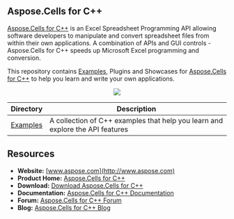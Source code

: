 ## Aspose.Cells for C++

[Aspose.Cells for C++](https://www.aspose.com/products/cells/cpp) is an Excel Spreadsheet Programming API allowing software developers to manipulate and convert spreadsheet files from within their own applications. A combination of APIs and GUI controls - Aspose.Cells for C++ speeds up Microsoft Excel programming and conversion.

This repository contains [Examples](Examples), Plugins and Showcases for [Aspose.Cells for C++](https://www.aspose.com/products/cells/cpp) to help you learn and write your own applications.

<p align="center">
  <a title="Download ZIP" href="https://github.com/aspose-cells/Aspose.Cells-for-c/archive/master.zip">
    <img src="http://i.imgur.com/hwNhrGZ.png" />
  </a>
</p>


Directory | Description
--------- | -----------
[Examples](Examples)  | A collection of C++ examples that help you learn and explore the API features



## Resources

* **Website:** [www.aspose.com](http://www.aspose.com)
* **Product Home:** [Aspose.Cells for C++](https://www.aspose.com/products/cells/cpp)
* **Download:** [Download Aspose.Cells for C++](https://downloads.aspose.com/cells)
* **Documentation:** [Aspose.Cells for C++ Documentation](https://docs.aspose.com/display/cellscpp/Home)
* **Forum:** [Aspose.Cells for C++ Forum](https://www.aspose.com/community/forums/aspose.cells-product-family/19/showforum.aspx)
* **Blog:** [Aspose.Cells for C++ Blog](https://blog.aspose.com/category/aspose-products/aspose-cells-product-family/)
